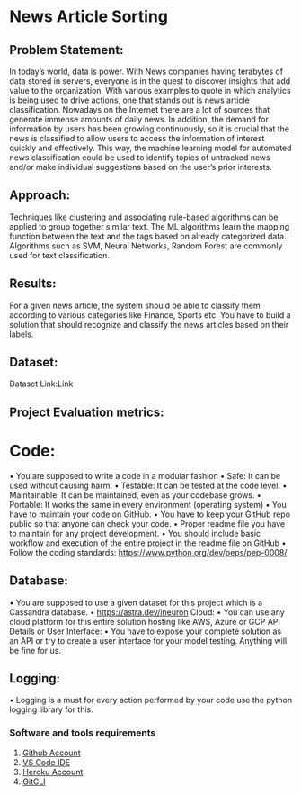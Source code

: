 # News Article Sorting
## Problem Statement:
In today’s world, data is power. With News companies having terabytes of data stored in servers, everyone is in the quest to discover insights that add value to the organization. With various examples to quote in which analytics is being used to drive actions, one that stands out is news article classification.
Nowadays on the Internet there are a lot of sources that generate immense amounts of daily news. In addition, the demand for information by users has been growing continuously, so it is crucial that the news is classified to allow users to access the information of interest quickly and effectively. This way, the machine learning model for automated news classification could be used to identify topics of untracked news and/or make individual suggestions based on the user’s prior interests.

## Approach: 
Techniques like clustering and associating rule-based algorithms can be applied to group together similar text. The ML algorithms learn the mapping function between the text and the tags based on already categorized data. Algorithms such as SVM, Neural Networks, Random Forest are commonly used for text classification.

## Results: 
For a given news article, the system should be able to classify them according to various categories like Finance, Sports etc.
You have to build a solution that should recognize and classify the news articles based on their labels.

## Dataset:
Dataset Link:Link


## Project Evaluation metrics:
# Code: 
• You are supposed to write a code in a modular fashion 
• Safe: It can be used without causing harm. 
• Testable: It can be tested at the code level. 
• Maintainable: It can be maintained, even as your codebase grows. 
• Portable: It works the same in every environment (operating system) 
• You have to maintain your code on GitHub. 
• You have to keep your GitHub repo public so that anyone can check your code. 
• Proper readme file you have to maintain for any project development. 
• You should include basic workflow and execution of the entire project in the readme file on GitHub • Follow the coding standards: https://www.python.org/dev/peps/pep-0008/


## Database:
• You are supposed to use a given dataset for this project which is a Cassandra database. • https://astra.dev/ineuron
Cloud:
• You can use any cloud platform for this entire solution hosting like AWS, Azure or GCP
API Details or User Interface:
• You have to expose your complete solution as an API or try to create a user interface for your model testing. Anything will be fine for us.

## Logging:
• Logging is a must for every action performed by your code use the python logging library for this.


### Software and tools requirements

1. [Github Account](https://github.com)
2. [VS Code IDE](https://code.visualstudio.com)
3. [Heroku Account](https://heroku.com)
4. [GitCLI](https://cli.github.com/)